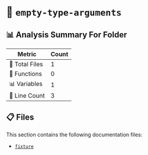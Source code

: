 # 📁 `empty-type-arguments`

## 📊 Analysis Summary For Folder

| Metric | Count |
|--------|-------|
| 📁 Total Files | 1 |
| 🔧 Functions | 0 |
| 📊 Variables | 1 |
| 🔢 Line Count | 3 |


## 📋 Files

This section contains the following documentation files:

- [`fixture`](./fixture.md)